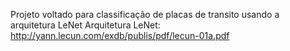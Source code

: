 Projeto voltado para classificação de placas de transito usando a arquitetura LeNet
Arquitetura LeNet: http://yann.lecun.com/exdb/publis/pdf/lecun-01a.pdf
